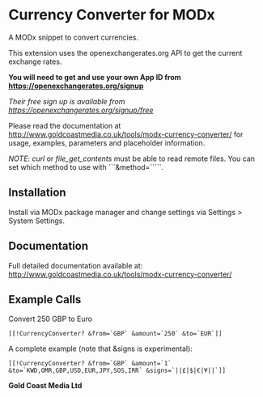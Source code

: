 Currency Converter for MODx
========================

A MODx snippet to convert currencies.

This extension uses the openexchangerates.org API to get the current exchange rates. 

**You will need to get and use your own App ID from https://openexchangerates.org/signup**

*Their free sign up is available from https://openexchangerates.org/signup/free*

Please read the documentation at http://www.goldcoastmedia.co.uk/tools/modx-currency-converter/
for usage, examples, parameters and placeholder information.

*NOTE*: *curl* or *file_get_contents* must be able to read remote files. You
can set which method to use with ```&method=`````.

Installation
-----------
Install via MODx package manager and change settings via Settings > System Settings.


Documentation
------------
Full detailed documentation available at:
http://www.goldcoastmedia.co.uk/tools/modx-currency-converter/

Example Calls
-------------
Convert 250 GBP to Euro

```[[!CurrencyConverter? &from=`GBP` &amount=`250` &to=`EUR`]]```

A complete example (note that &signs is experimental):

```[[!CurrencyConverter? &from=`GBP` &amount=`1` &to=`KWD,OMR,GBP,USD,EUR,JPY,SOS,IRR` &signs=`||£|$|€|¥||`]]```


**Gold Coast Media Ltd**
